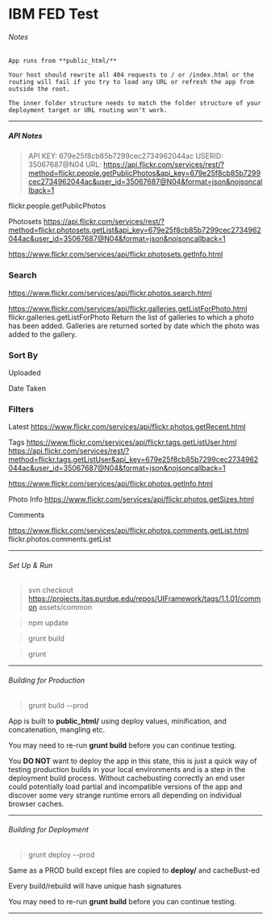 # IBM FED Test

###### Notes

    App runs from **public_html/**

    Your host should rewrite all 404 requests to / or /index.html or the routing will fail if you try to load any URL or refresh the app from outside the root.

    The inner folder structure needs to match the folder structure of your deployment target or URL routing won't work.

---


##### API Notes
  > API KEY: 679e25f8cb85b7299cec2734962044ac
  > USERID: 35067687@N04
  > URL: https://api.flickr.com/services/rest/?method=flickr.people.getPublicPhotos&api_key=679e25f8cb85b7299cec2734962044ac&user_id=35067687@N04&format=json&nojsoncallback=1

  <!-- A comma-delimited list of extra information to fetch for each returned record. Currently supported fields are: description, license, date_upload, date_taken, owner_name, icon_server, original_format, last_update, geo, tags, machine_tags, o_dims, views, media, path_alias, url_sq, url_t, url_s, url_q, url_m, url_n, url_z, url_c, url_l, url_o -->

flickr.people.getPublicPhotos



Photosets
https://api.flickr.com/services/rest/?method=flickr.photosets.getList&api_key=679e25f8cb85b7299cec2734962044ac&user_id=35067687@N04&format=json&nojsoncallback=1

https://www.flickr.com/services/api/flickr.photosets.getInfo.html



### Search
https://www.flickr.com/services/api/flickr.photos.search.html






https://www.flickr.com/services/api/flickr.galleries.getListForPhoto.html
flickr.galleries.getListForPhoto
Return the list of galleries to which a photo has been added. Galleries are returned sorted by date which the photo was added to the gallery.




### Sort By

Uploaded

Date Taken


### Filters
Latest
https://www.flickr.com/services/api/flickr.photos.getRecent.html

<!-- Popular
https://www.flickr.com/services/api/flickr.stats.getPopularPhotos.html -->

Tags
https://www.flickr.com/services/api/flickr.tags.getListUser.html
https://api.flickr.com/services/rest/?method=flickr.tags.getListUser&api_key=679e25f8cb85b7299cec2734962044ac&user_id=35067687@N04&format=json&nojsoncallback=1


https://www.flickr.com/services/api/flickr.photos.getInfo.html




Photo Info
https://www.flickr.com/services/api/flickr.photos.getSizes.html


  Comments

  https://www.flickr.com/services/api/flickr.photos.comments.getList.html
  flickr.photos.comments.getList

---

###### Set Up & Run

> svn checkout https://projects.itas.purdue.edu/repos/UIFramework/tags/1.1.01/common assets/common

> npm update

> grunt build

> grunt

---

###### Building for Production

> grunt build --prod

App is built to **public_html/** using deploy values, minification, and concatenation, mangling etc.

You may need to re-run **grunt build** before you can continue testing.

You **DO NOT** want to deploy the app in this state, this is just a quick way of testing production builds in your local environments and is a step in the deployment build process.  Without cachebusting correctly an end user could potentially load partial and incompatible versions of the app and discover some very strange runtime errors all depending on individual browser caches.

---

###### Building for Deployment

> grunt deploy --prod

Same as a PROD build except files are copied to **deploy/** and cacheBust-ed

Every build/rebuild will have unique hash signatures

You may need to re-run **grunt build** before you can continue testing.


---

<!-- ##### Docker

Build the image

> docker build -t menus


Mount your local repo to the server directory on the VM

> docker run -P -p 80:3000 -v $HOME/htdocs/menus:/menus --name menus menus

Start and stop the image

> docker start menus

> docker


sh into running image to fire grunt commands individually / interact w/ the server etc.

> docker exec -it menus sh


view the ports of the image

> docker port menus

view the IP of the VM

> docker-machine ip default -->
